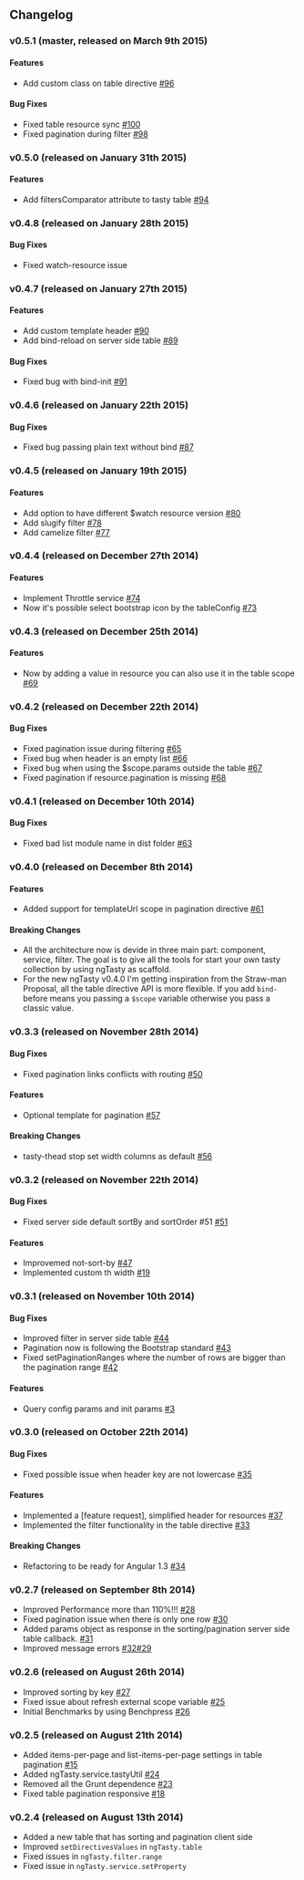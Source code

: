 ## Changelog

### v0.5.1 (master, released on March 9th 2015)
#### Features
- Add custom class on table directive [#96](https://github.com/Zizzamia/ng-tasty/issues/96)

#### Bug Fixes
- Fixed table resource sync [#100](https://github.com/Zizzamia/ng-tasty/issues/100)
- Fixed pagination during filter [#98](https://github.com/Zizzamia/ng-tasty/issues/98)


### v0.5.0 (released on January 31th 2015)
#### Features
- Add filtersComparator attribute to tasty table [#94](https://github.com/Zizzamia/ng-tasty/issues/94)


### v0.4.8 (released on January 28th 2015)
#### Bug Fixes
- Fixed watch-resource issue 


### v0.4.7 (released on January 27th 2015)
#### Features
- Add custom template header [#90](https://github.com/Zizzamia/ng-tasty/issues/90)
- Add bind-reload on server side table [#89](https://github.com/Zizzamia/ng-tasty/issues/89)

#### Bug Fixes
- Fixed bug with bind-init [#91](https://github.com/Zizzamia/ng-tasty/issues/91)


### v0.4.6 (released on January 22th 2015)
#### Bug Fixes
- Fixed bug passing plain text without bind [#87](https://github.com/Zizzamia/ng-tasty/issues/87)


### v0.4.5 (released on January 19th 2015)
#### Features
- Add option to have different $watch resource version [#80](https://github.com/Zizzamia/ng-tasty/issues/80)
- Add slugify filter [#78](https://github.com/Zizzamia/ng-tasty/issues/78)
- Add camelize filter [#77](https://github.com/Zizzamia/ng-tasty/issues/77)


### v0.4.4 (released on December 27th 2014)
#### Features
- Implement Throttle service [#74](https://github.com/Zizzamia/ng-tasty/issues/74)
- Now it's possible select bootstrap icon by the tableConfig [#73](https://github.com/Zizzamia/ng-tasty/issues/73)


### v0.4.3 (released on December 25th 2014)
#### Features
- Now by adding a value in resource you can also use it in the table scope [#69](https://github.com/Zizzamia/ng-tasty/issues/69)


### v0.4.2 (released on December 22th 2014)
#### Bug Fixes
- Fixed pagination issue during filtering [#65](https://github.com/Zizzamia/ng-tasty/issues/65)
- Fixed bug when header is an empty list [#66](https://github.com/Zizzamia/ng-tasty/issues/66)
- Fixed bug when using the $scope.params outside the table [#67](https://github.com/Zizzamia/ng-tasty/issues/67)
- Fixed pagination if resource.pagination is missing [#68](https://github.com/Zizzamia/ng-tasty/issues/68)


### v0.4.1 (released on December 10th 2014)
#### Bug Fixes
- Fixed bad list module name in dist folder [#63](https://github.com/Zizzamia/ng-tasty/issues/63)


### v0.4.0 (released on December 8th 2014)
#### Features
- Added support for templateUrl scope in pagination directive [#61](https://github.com/Zizzamia/ng-tasty/issues/61)

#### Breaking Changes
- All the architecture now is devide in three main part: component, service, filter. The goal is to
  give all the tools for start your own tasty collection by using ngTasty as scaffold.
- For the new ngTasty v0.4.0 I'm getting inspiration from the Straw-man Proposal, all the table 
  directive API is more flexible. If you add `bind-` before means you passing a `$scope` variable
  otherwise you pass a classic value.


### v0.3.3 (released on November 28th 2014)
#### Bug Fixes
- Fixed pagination links conflicts with routing [#50](https://github.com/Zizzamia/ng-tasty/issues/50)

#### Features
- Optional template for pagination [#57](https://github.com/Zizzamia/ng-tasty/issues/57)

#### Breaking Changes
- tasty-thead stop set width columns as default [#56](https://github.com/Zizzamia/ng-tasty/issues/56)


### v0.3.2 (released on November 22th 2014)
#### Bug Fixes
- Fixed server side default sortBy and sortOrder #51 [#51](https://github.com/Zizzamia/ng-tasty/issues/51)

#### Features
- Improvemed not-sort-by [#47](https://github.com/Zizzamia/ng-tasty/issues/47)
- Implemented custom th width  [#19](https://github.com/Zizzamia/ng-tasty/issues/19)


### v0.3.1 (released on November 10th 2014)
#### Bug Fixes
- Improved filter in server side table [#44](https://github.com/Zizzamia/ng-tasty/issues/44)
- Pagination now is following the Bootstrap standard [#43](https://github.com/Zizzamia/ng-tasty/issues/43)
- Fixed setPaginationRanges where the number of rows are bigger than the pagination range [#42](https://github.com/Zizzamia/ng-tasty/issues/42)

#### Features
- Query config params and init params [#3](https://github.com/Zizzamia/ng-tasty/issues/3)


### v0.3.0 (released on October 22th 2014)
#### Bug Fixes
- Fixed possible issue when header key are not lowercase [#35](https://github.com/Zizzamia/ng-tasty/issues/35)

#### Features
- Implemented a [feature request], simplified header for resources [#37](https://github.com/Zizzamia/ng-tasty/issues/37)
- Implemented the filter functionality in the table directive [#33](https://github.com/Zizzamia/ng-tasty/issues/33)

#### Breaking Changes
- Refactoring to be ready for Angular 1.3 [#34](https://github.com/Zizzamia/ng-tasty/issues/34)


### v0.2.7 (released on September 8th 2014)
- Improved Performance more than 110%!!! [#28](https://github.com/Zizzamia/ng-tasty/issues/28)
- Fixed pagination issue when there is only one row [#30](https://github.com/Zizzamia/ng-tasty/issues/30)
- Added params object as response in the sorting/pagination server side table callback. [#31](https://github.com/Zizzamia/ng-tasty/issues/31)
- Improved message errors [#32](https://github.com/Zizzamia/ng-tasty/issues/32)[#29](https://github.com/Zizzamia/ng-tasty/issues/29)


### v0.2.6 (released on August 26th 2014)
- Improved sorting by key [#27](https://github.com/Zizzamia/ng-tasty/issues/27)
- Fixed issue about refresh external scope variable [#25](https://github.com/Zizzamia/ng-tasty/issues/25)
- Initial Benchmarks by using Benchpress [#26](https://github.com/Zizzamia/ng-tasty/issues/26)


### v0.2.5 (released on August 21th 2014)
- Added items-per-page and list-items-per-page settings in table pagination [#15](https://github.com/Zizzamia/ng-tasty/issues/15)
- Added ngTasty.service.tastyUtil [#24](https://github.com/Zizzamia/ng-tasty/issues/24)
- Removed all the Grunt dependence [#23](https://github.com/Zizzamia/ng-tasty/issues/23)
- Fixed table pagination responsive [#18](https://github.com/Zizzamia/ng-tasty/issues/18)


### v0.2.4 (released on August 13th 2014)
- Added a new table that has sorting and pagination client side
- Improved `setDirectivesValues` in `ngTasty.table`
- Fixed issues in `ngTasty.filter.range`
- Fixed issue in `ngTasty.service.setProperty`
